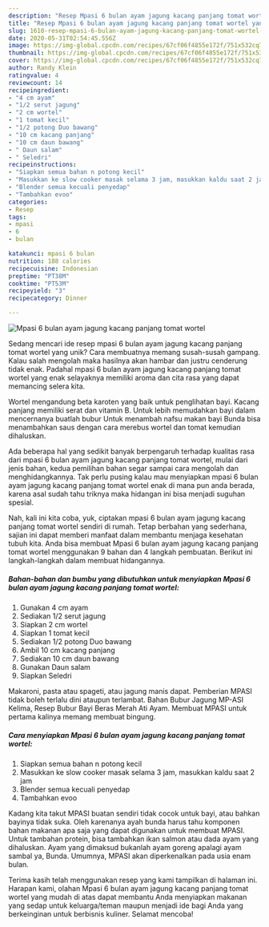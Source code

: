 ```yaml
---
description: "Resep Mpasi 6 bulan ayam jagung kacang panjang tomat wortel yang Enak Banget"
title: "Resep Mpasi 6 bulan ayam jagung kacang panjang tomat wortel yang Enak Banget"
slug: 1610-resep-mpasi-6-bulan-ayam-jagung-kacang-panjang-tomat-wortel-yang-enak-banget
date: 2020-05-31T02:54:45.556Z
image: https://img-global.cpcdn.com/recipes/67cf06f4855e172f/751x532cq70/mpasi-6-bulan-ayam-jagung-kacang-panjang-tomat-wortel-foto-resep-utama.jpg
thumbnail: https://img-global.cpcdn.com/recipes/67cf06f4855e172f/751x532cq70/mpasi-6-bulan-ayam-jagung-kacang-panjang-tomat-wortel-foto-resep-utama.jpg
cover: https://img-global.cpcdn.com/recipes/67cf06f4855e172f/751x532cq70/mpasi-6-bulan-ayam-jagung-kacang-panjang-tomat-wortel-foto-resep-utama.jpg
author: Randy Klein
ratingvalue: 4
reviewcount: 14
recipeingredient:
- "4 cm ayam"
- "1/2 serut jagung"
- "2 cm wortel"
- "1 tomat kecil"
- "1/2 potong Duo bawang"
- "10 cm kacang panjang"
- "10 cm daun bawang"
- " Daun salam"
- " Seledri"
recipeinstructions:
- "Siapkan semua bahan n potong kecil"
- "Masukkan ke slow cooker masak selama 3 jam, masukkan kaldu saat 2 jam"
- "Blender semua kecuali penyedap"
- "Tambahkan evoo"
categories:
- Resep
tags:
- mpasi
- 6
- bulan

katakunci: mpasi 6 bulan 
nutrition: 188 calories
recipecuisine: Indonesian
preptime: "PT38M"
cooktime: "PT53M"
recipeyield: "3"
recipecategory: Dinner

---
```



![Mpasi 6 bulan ayam jagung kacang panjang tomat wortel](https://img-global.cpcdn.com/recipes/67cf06f4855e172f/751x532cq70/mpasi-6-bulan-ayam-jagung-kacang-panjang-tomat-wortel-foto-resep-utama.jpg)

Sedang mencari ide resep mpasi 6 bulan ayam jagung kacang panjang tomat wortel yang unik? Cara membuatnya memang susah-susah gampang. Kalau salah mengolah maka hasilnya akan hambar dan justru cenderung tidak enak. Padahal mpasi 6 bulan ayam jagung kacang panjang tomat wortel yang enak selayaknya memiliki aroma dan cita rasa yang dapat memancing selera kita.

Wortel mengandung beta karoten yang baik untuk penglihatan bayi. Kacang panjang memiliki serat dan vitamin B. Untuk lebih memudahkan bayi dalam mencernanya buatlah bubur Untuk menambah nafsu makan bayi Bunda bisa menambahkan saus dengan cara merebus wortel dan tomat kemudian dihaluskan.

Ada beberapa hal yang sedikit banyak berpengaruh terhadap kualitas rasa dari mpasi 6 bulan ayam jagung kacang panjang tomat wortel, mulai dari jenis bahan, kedua pemilihan bahan segar sampai cara mengolah dan menghidangkannya. Tak perlu pusing kalau mau menyiapkan mpasi 6 bulan ayam jagung kacang panjang tomat wortel enak di mana pun anda berada, karena asal sudah tahu triknya maka hidangan ini bisa menjadi suguhan spesial.


Nah, kali ini kita coba, yuk, ciptakan mpasi 6 bulan ayam jagung kacang panjang tomat wortel sendiri di rumah. Tetap berbahan yang sederhana, sajian ini dapat memberi manfaat dalam membantu menjaga kesehatan tubuh kita. Anda bisa membuat Mpasi 6 bulan ayam jagung kacang panjang tomat wortel menggunakan 9 bahan dan 4 langkah pembuatan. Berikut ini langkah-langkah dalam membuat hidangannya.

<!--inarticleads1-->

##### Bahan-bahan dan bumbu yang dibutuhkan untuk menyiapkan Mpasi 6 bulan ayam jagung kacang panjang tomat wortel:

1. Gunakan 4 cm ayam
1. Sediakan 1/2 serut jagung
1. Siapkan 2 cm wortel
1. Siapkan 1 tomat kecil
1. Sediakan 1/2 potong Duo bawang
1. Ambil 10 cm kacang panjang
1. Sediakan 10 cm daun bawang
1. Gunakan  Daun salam
1. Siapkan  Seledri


Makaroni, pasta atau spageti, atau jagung manis dapat. Pemberian MPASI tidak boleh terlalu dini ataupun terlambat. Bahan Bubur Jagung MP-ASI Kelima, Resep Bubur Bayi Beras Merah Ati Ayam. Membuat MPASI untuk pertama kalinya memang membuat bingung. 

<!--inarticleads2-->

##### Cara menyiapkan Mpasi 6 bulan ayam jagung kacang panjang tomat wortel:

1. Siapkan semua bahan n potong kecil
1. Masukkan ke slow cooker masak selama 3 jam, masukkan kaldu saat 2 jam
1. Blender semua kecuali penyedap
1. Tambahkan evoo


Kadang kita takut MPASI buatan sendiri tidak cocok untuk bayi, atau bahkan bayinya tidak suka. Oleh karenanya ayah bunda harus tahu komponen bahan makanan apa saja yang dapat digunakan untuk membuat MPASI. Untuk tambahan protein, bisa tambahkan ikan salmon atau dada ayam yang dihaluskan. Ayam yang dimaksud bukanlah ayam goreng apalagi ayam sambal ya, Bunda. Umumnya, MPASI akan diperkenalkan pada usia enam bulan. 

Terima kasih telah menggunakan resep yang kami tampilkan di halaman ini. Harapan kami, olahan Mpasi 6 bulan ayam jagung kacang panjang tomat wortel yang mudah di atas dapat membantu Anda menyiapkan makanan yang sedap untuk keluarga/teman maupun menjadi ide bagi Anda yang berkeinginan untuk berbisnis kuliner. Selamat mencoba!

